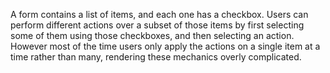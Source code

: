 A form contains a list of items, and each one has a checkbox. Users can perform different actions over a subset of those items by first selecting some of them using those checkboxes, and then selecting an action. However most of the time users only apply the actions on a single item at a time rather than many, rendering these mechanics overly complicated.